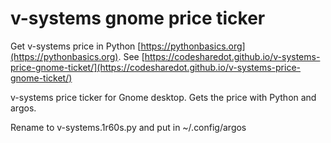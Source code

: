 # v-systems gnome price ticker

Get v-systems price in Python [https://pythonbasics.org](https://pythonbasics.org).
See [https://codesharedot.github.io/v-systems-price-gnome-ticket/](https://codesharedot.github.io/v-systems-price-gnome-ticket/)

v-systems price ticker for Gnome desktop. Gets the price with Python and argos.

Rename to v-systems.1r60s.py and put in ~/.config/argos
